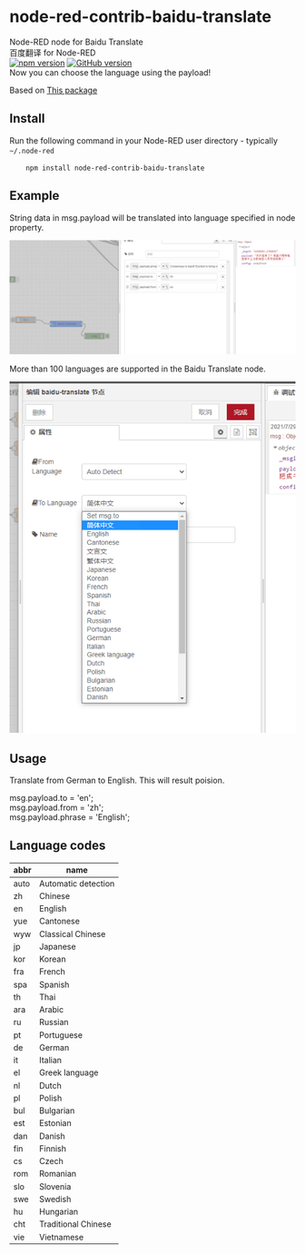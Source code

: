 # node-red-contrib-baidu-translate
Node-RED node for Baidu Translate<br />
百度翻译 for Node-RED<br />
[![npm version](https://badge.fury.io/js/node-red-contrib-baidu-translate.svg)](https://badge.fury.io/js/node-red-contrib-baidu-translate)
[![GitHub version](https://badge.fury.io/gh/373137461%2Fnode-red-contrib-baidu-translate.svg)](https://badge.fury.io/gh/373137461%2Fnode-red-contrib-baidu-translate)
<br />
Now you can choose the language using the payload!

Based on <a href="https://www.npmjs.com/package/node-red-contrib-baidu-translate">This package    </a>

Install
-------
Run the following command in your Node-RED user directory - typically `~/.node-red`

        npm install node-red-contrib-baidu-translate

Example
-------
String data in msg.payload will be translated into language specified in node property.

![flow.png](flow.png)

More than 100 languages are supported in the Baidu Translate node.

![property.png](property.png)

Usage
-------
Translate from German to English. This will result poision.

msg.payload.to = 'en';</br>
msg.payload.from = 'zh';</br>
msg.payload.phrase = 'English';</br>




Language codes
--------------
abbr | name
---|---
auto | Automatic detection
zh | Chinese
en | English
yue	| Cantonese
wyw	| Classical Chinese
jp	| Japanese
kor	| Korean
fra	| French
spa	| Spanish
th	| Thai
ara	| Arabic
ru	| Russian
pt	| Portuguese
de	| German
it	| Italian
el	| Greek language
nl	| Dutch
pl	| Polish
bul	| Bulgarian
est	| Estonian
dan	| Danish
fin	| Finnish
cs	| Czech
rom	| Romanian
slo	| Slovenia
swe	| Swedish
hu	| Hungarian
cht	| Traditional Chinese
vie	| Vietnamese